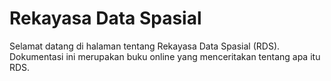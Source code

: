 # Rekayasa Data Spasial

Selamat datang di halaman tentang Rekayasa Data Spasial (RDS). Dokumentasi ini merupakan buku online yang menceritakan tentang apa itu RDS.

```{tableofcontents}
```
